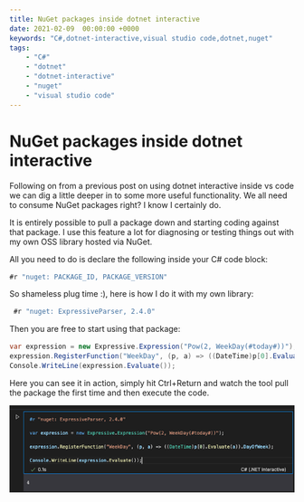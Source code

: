 ```yaml
---
title: NuGet packages inside dotnet interactive
date: 2021-02-09  00:00:00 +0000
keywords: "C#,dotnet-interactive,visual studio code,dotnet,nuget"
tags:
    - "C#"
    - "dotnet"
    - "dotnet-interactive"
    - "nuget"
    - "visual studio code"
---
```

# NuGet packages inside dotnet interactive

Following on from a previous post on using dotnet interactive inside vs code we can dig a little deeper in to some more useful functionality. We all need to consume NuGet packages right? I know I certainly do. 

It is entirely possible to pull a package down and starting coding against that package. I use this feature a lot for diagnosing or testing things out with my own OSS library hosted via NuGet.

All you need to do is declare the following inside your C# code block:

```csharp
#r "nuget: PACKAGE_ID, PACKAGE_VERSION"
```

So shameless plug time :), here is how I do it with my own library:

```csharp
 #r "nuget: ExpressiveParser, 2.4.0" 
```

Then you are free to start using that package:

```csharp
var expression = new Expressive.Expression("Pow(2, WeekDay(#today#))");  
expression.RegisterFunction("WeekDay", (p, a) => ((DateTime)p[0].Evaluate(a)).DayOfWeek);  
Console.WriteLine(expression.Evaluate());  
```

Here you can see it in action, simply hit Ctrl+Return and watch the tool pull the package the first time and then execute the code.

![nuget-package-inside-dotnet-interactive.png](/images/nuget-package-inside-dotnet-interactive.png)
